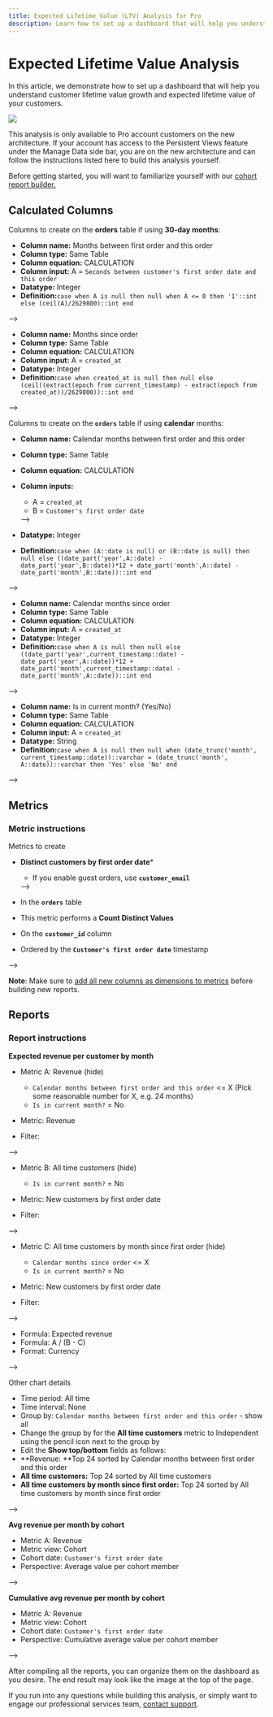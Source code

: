```yaml
---
title: Expected Lifetime Value (LTV) Analysis for Pro
description: Learn how to set up a dashboard that will help you understand customer lifetime value growth and expected lifetime value of your customers. 
---
```

# Expected Lifetime Value Analysis

In this article, we demonstrate how to set up a dashboard that will help you understand customer lifetime value growth and expected lifetime value of your customers. 

![](../../mbi/assets/upload_12_16_2016_at_3_03_34_PM.png)

This analysis is only available to Pro account customers on the new architecture. If your account has access to the Persistent Views feature under the Manage Data side bar, you are on the new architecture and can follow the instructions listed here to build this analysis yourself.

Before getting started, you will want to familiarize yourself with our [cohort report builder.](../dev-reports/cohort-rpt-bldr.md)

## Calculated Columns

Columns to create on the **orders** table if using **30-day months**:

* **Column name:** Months between first order and this order
* **Column type:** Same Table
* **Column equation:** CALCULATION
* **Column input:** A = `Seconds between customer's first order date and this order`
* **Datatype:** Integer
* **Definition:**`case when A is null then null when A <= 0 then '1'::int else (ceil(A)/2629800)::int end`
<!--<!--{: style="list-style-type: square;"}-->-->

* **Column name:** Months since order
* **Column type:** Same Table
* **Column equation:** CALCULATION
* **Column input:** A = `created_at`
* **Datatype:** Integer
* **Definition:**`case when created_at is null then null else (ceil((extract(epoch from current_timestamp) - extract(epoch from created_at))/2629800))::int end`
<!--<!--{: style="list-style-type: square;"}-->
<!--{: style="list-style-type: circle;"}-->
<!--{: style="list-style-type: circle;"}-->-->

Columns to create on the **`orders`** table if using **calendar** months:

* **Column name:** Calendar months between first order and this order
* **Column type:** Same Table
* **Column equation:** CALCULATION
* **Column inputs:**
  * A = `created_at`
  * B = `Customer's first order date`
  <!--<!--{: style="list-style-type: square;"}-->-->

* **Datatype:** Integer
* **Definition:**`case when (A::date is null) or (B::date is null) then null else ((date_part('year',A::date) - date_part('year',B::date))*12 + date_part('month',A::date) - date_part('month',B::date))::int end`
<!--<!--{: style="list-style-type: square;"}-->-->

* **Column name:** Calendar months since order
* **Column type:** Same Table
* **Column equation:** CALCULATION
* **Column input:** A = `created_at`
* **Datatype:** Integer
* **Definition:**`case when A is null then null else ((date_part('year',current_timestamp::date) - date_part('year',A::date))*12 + date_part('month',current_timestamp::date) - date_part('month',A::date))::int end`
<!--<!--{: style="list-style-type: square;"}-->-->

* **Column name:** Is in current month? (Yes/No)
* **Column type:** Same Table
* **Column equation:** CALCULATION
* **Column input:** A = `created_at`
* **Datatype:** String
* **Definition:**`case when A is null then null when (date_trunc('month', current_timestamp::date))::varchar = (date_trunc('month', A::date))::varchar then 'Yes' else 'No' end`
<!--<!--{: style="list-style-type: square;"}-->
<!--{: style="list-style-type: circle;"}-->
<!--{: style="list-style-type: circle;"}-->-->

## Metrics

### Metric instructions

Metrics to create

* **Distinct customers by first order date***
  * If you enable guest orders, use <!--<span class="wysiwyg-color-blue">-->**`customer_email`**<!--</span>-->
  <!--<!--{: style="list-style-type: square;"}-->-->

* In the <!--<span class="wysiwyg-color-blue">-->**`orders`**<!--</span>--> table
* This metric performs a **Count Distinct Values**
* On the <!--<span class="wysiwyg-color-blue">-->**`customer_id`**<!--</span>--> column
* Ordered by the <!--<span class="wysiwyg-color-blue">-->**`Customer's first order date`**<!--</span>--> timestamp
<!--<!--{: style="list-style-type: circle;"}-->-->

**Note**: Make sure to [add all new columns as dimensions to metrics](../../data-analyst/data-warehouse-mgr/manage-data-dimensions-metrics.md) before building new reports.

## Reports

### Report instructions

**Expected revenue per customer by month**

* Metric A: Revenue (hide)
  * `Calendar months between first order and this order` <= X (Pick some reasonable number for X, e.g. 24 months)
  * `Is in current month?` = No

* Metric: Revenue
* Filter:
<!--<!--{: style="list-style-type: square;"}-->-->

* Metric B: All time customers (hide)
  * `Is in current month?` = No

* Metric: New customers by first order date
* Filter:
<!--<!--{: style="list-style-type: square;"}-->-->

* Metric C: All time customers by month since first order (hide)
  * `Calendar months since order` <= X
  * `Is in current month?` = No

* Metric: New customers by first order date
* Filter:
<!--<!--{: style="list-style-type: square;"}-->-->

* Formula: Expected revenue
* Formula: A / (B - C)
* Format: Currency
<!--<!--{: style="list-style-type: square;"}-->
<!--{: style="list-style-type: circle;"}-->-->

Other chart details

* Time period: All time
* Time interval: None
* Group by: `Calendar months between first order and this order` - show all
* Change the group by for the **All time customers** metric to Independent using the pencil icon next to the group by
* Edit the **Show top/bottom** fields as follows:
* **Revenue: **Top 24 sorted by Calendar months between first order and this order
* **All time customers:** Top 24 sorted by All time customers
* **All time customers by month since first order:** Top 24 sorted by All time customers by month since first order
<!--<!--{: style="list-style-type: square;"}-->
<!--{: style="list-style-type: circle;"}-->-->

**Avg revenue per month by cohort**

* Metric A: Revenue
* Metric view: Cohort
* Cohort date: `Customer's first order date`
* Perspective: Average value per cohort member
<!--<!--{: style="list-style-type: square;"}-->
<!--{: style="list-style-type: circle;"}-->-->

**Cumulative avg revenue per month by cohort**

* Metric A: Revenue
* Metric view: Cohort
* Cohort date: `Customer's first order date`
* Perspective: Cumulative average value per cohort member
<!--<!--{: style="list-style-type: square;"}-->
<!--{: style="list-style-type: circle;"}-->-->

After compiling all the reports, you can organize them on the dashboard as you desire. The end result may look like the image at the top of the page.

If you run into any questions while building this analysis, or simply want to engage our professional services team, [contact support](../../getting-started/support.md).